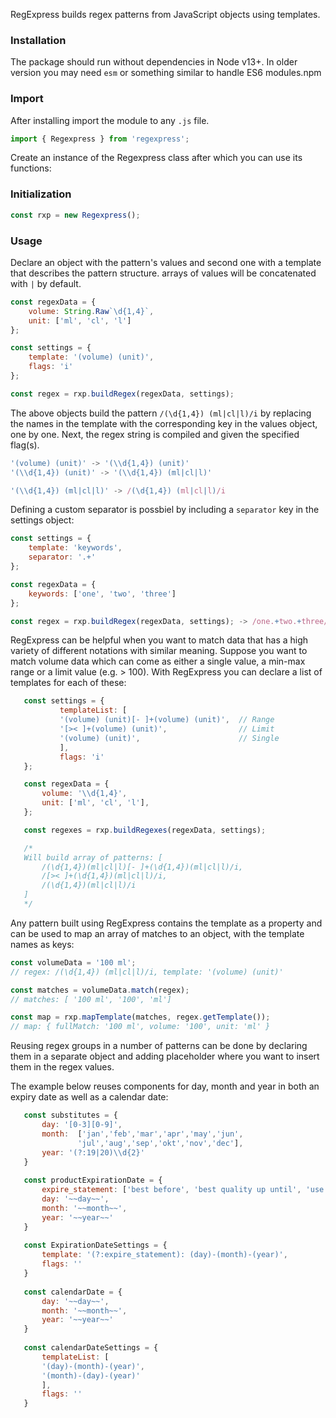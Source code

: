 RegExpress builds regex patterns from JavaScript objects using templates.

### Installation
The package should run without dependencies in Node v13+. In older version you may need `esm` or something similar to handle ES6 modules.npm


### Import
After installing import the module to any `.js` file.
```javascript
import { Regexpress } from 'regexpress';
```

Create an instance of the Regexpress class after which you can use its functions:
### Initialization
```javascript
const rxp = new Regexpress();
```

### Usage
Declare an object with the pattern's values and second one with a template that describes the pattern structure. arrays of values will be concatenated with `|` by default.

```javascript
const regexData = {
    volume: String.Raw`\d{1,4}`,
    unit: ['ml', 'cl', 'l']
};

const settings = {
    template: '(volume) (unit)',
    flags: 'i'
};

const regex = rxp.buildRegex(regexData, settings);
```

The above objects build the pattern `/(\d{1,4}) (ml|cl|l)/i` by replacing the names in the template with the corresponding key in the values object, one by one. Next, the regex string is compiled and given the specified flag(s).

```javascript
'(volume) (unit)' -> '(\\d{1,4}) (unit)'
'(\\d{1,4}) (unit)' -> '(\\d{1,4}) (ml|cl|l)'
```
```javascript
'(\\d{1,4}) (ml|cl|l)' -> /(\d{1,4}) (ml|cl|l)/i
```

Defining a custom separator is possbiel by including a `separator` key in the settings object:

```javascript
const settings = {
    template: 'keywords',
    separator: '.+'
};

const regexData = {
    keywords: ['one', 'two', 'three']
};

const regex = rxp.buildRegex(regexData, settings); -> /one.+two.+three/
```

RegExpress can be helpful when you want to match data that has a high variety of different notations with similar meaning. Suppose you want to match volume data which can come as either a single value, a min-max range or a limit value (e.g. > 100). With RegExpress you can declare a list of templates for each of these:

 ```javascript
    const settings = {
            templateList: [
            '(volume) (unit)[- ]+(volume) (unit)',  // Range
            '[>< ]+(volume) (unit)',                // Limit
            '(volume) (unit)',                      // Single
            ],
            flags: 'i'
    };

    const regexData = {
        volume: '\\d{1,4}',
        unit: ['ml', 'cl', 'l'],
    };

    const regexes = rxp.buildRegexes(regexData, settings);

    /* 
    Will build array of patterns: [
        /(\d{1,4})(ml|cl|l)[- ]+(\d{1,4})(ml|cl|l)/i,
        /[>< ]+(\d{1,4})(ml|cl|l)/i,
        /(\d{1,4})(ml|cl|l)/i 
    ] 
    */
```

Any pattern built using RegExpress contains the template as a property and can be used to map an array of matches to an object, with the template names as keys:

```javascript
const volumeData = '100 ml';
// regex: /(\d{1,4}) (ml|cl|l)/i, template: '(volume) (unit)'

const matches = volumeData.match(regex);
// matches: [ '100 ml', '100', 'ml']

const map = rxp.mapTemplate(matches, regex.getTemplate()); 
// map: { fullMatch: '100 ml', volume: '100', unit: 'ml' }
```

Reusing regex groups in a number of patterns can be done by declaring them in a separate object and adding placeholder where you want to insert them in the regex values.

The example below reuses components for day, month and year in both an expiry date as well as a calendar date:

 ```javascript
    const substitutes = {
        day: '[0-3][0-9]',
        month:  ['jan','feb','mar','apr','may','jun',
                'jul','aug','sep','okt','nov','dec'],
        year: '(?:19|20)\\d{2}'
    }
    
    const productExpirationDate = {
        expire_statement: ['best before', 'best quality up until', 'use before'],
        day: '~~day~~',
        month: '~~month~~',
        year: '~~year~~'
    }
    
    const ExpirationDateSettings = {
        template: '(?:expire_statement): (day)-(month)-(year)',
        flags: ''
    }
    
    const calendarDate = {
        day: '~~day~~',
        month: '~~month~~',
        year: '~~year~~'
    }
    
    const calendarDateSettings = {
        templateList: [
        '(day)-(month)-(year)',
        '(month)-(day)-(year)'
        ],
        flags: ''
    }

```
